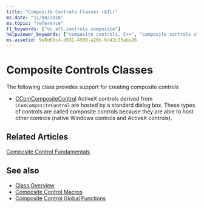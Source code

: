 ```yaml
---
title: "Composite Controls Classes (ATL)"
ms.date: "11/04/2016"
ms.topic: "reference"
f1_keywords: ["vc.atl.controls.composite"]
helpviewer_keywords: ["composite controls, C++", "composite controls classes"]
ms.assetid: 9e8d65c4-d631-4500-a28b-6d42c35aba26
---
```

# Composite Controls Classes

The following class provides support for creating composite controls

- [CComCompositeControl](../atl/reference/ccomcompositecontrol-class.md) ActiveX controls derived from `CComCompositeControl` are hosted by a standard dialog box. These types of controls are called composite controls because they are able to host other controls (native Windows controls and ActiveX controls).

## Related Articles

[Composite Control Fundamentals](../atl/atl-composite-control-fundamentals.md)

## See also

- [Class Overview](../atl/atl-class-overview.md)
- [Composite Control Macros](../atl/reference/composite-control-macros.md)
- [Composite Control Global Functions](../atl/reference/composite-control-global-functions.md)
